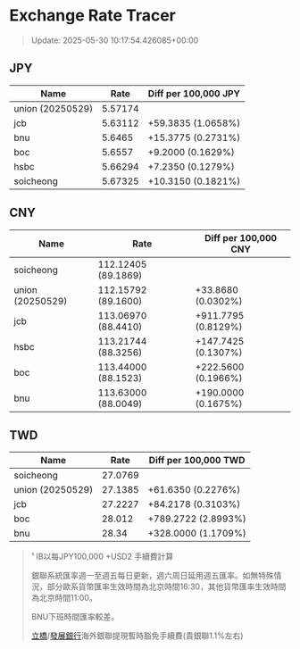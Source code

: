 # Exchange Rate Tracer

> Update: 2025-05-30 10:17:54.426085+00:00

## JPY

| Name             |    Rate | Diff per 100,000 JPY   |
|------------------|---------|------------------------|
| union (20250529) | 5.57174 |                        |
| jcb              | 5.63112 | +59.3835 (1.0658%)     |
| bnu              | 5.6465  | +15.3775 (0.2731%)     |
| boc              | 5.6557  | +9.2000 (0.1629%)      |
| hsbc             | 5.66294 | +7.2350 (0.1279%)      |
| soicheong        | 5.67325 | +10.3150 (0.1821%)     |

## CNY

| Name             | Rate                | Diff per 100,000 CNY   |
|------------------|---------------------|------------------------|
| soicheong        | 112.12405	(89.1869) |                        |
| union (20250529) | 112.15792	(89.1600) | +33.8680 (0.0302%)     |
| jcb              | 113.06970	(88.4410) | +911.7795 (0.8129%)    |
| hsbc             | 113.21744	(88.3256) | +147.7425 (0.1307%)    |
| boc              | 113.44000	(88.1523) | +222.5600 (0.1966%)    |
| bnu              | 113.63000	(88.0049) | +190.0000 (0.1675%)    |

## TWD

| Name             |    Rate | Diff per 100,000 TWD   |
|------------------|---------|------------------------|
| soicheong        | 27.0769 |                        |
| union (20250529) | 27.1385 | +61.6350 (0.2276%)     |
| jcb              | 27.2227 | +84.2178 (0.3103%)     |
| boc              | 28.012  | +789.2722 (2.8993%)    |
| bnu              | 28.34   | +328.0000 (1.1709%)    |


> ¹ IB以每JPY100,000 +USD2 手續費計算
>
> 銀聯系統匯率週一至週五每日更新，週六周日延用週五匯率。如無特殊情況，部分歐系貨幣匯率生效時間為北京時間16:30，其他貨幣匯率生效時間為北京時間11:00。
>
> BNU下班時間匯率較差。
>
> [立橋](https://www.wlbank.com.mo/uploads/ueditor/file/20181211/1544536513900230.pdf)/[發展銀行](https://www.mdb.com.mo/Service_Charges_20230728.pdf)海外銀聯提現暫時豁免手續費(貴銀聯1.1%左右)

